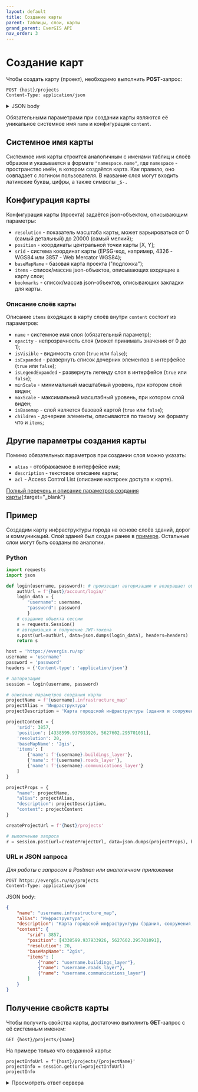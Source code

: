 ```yaml
---
layout: default
title: Создание карты
parent: Таблицы, слои, карты
grand_parent: EverGIS API
nav_order: 3
---
```


# Создание карт
Чтобы создать карту (проект), необходимо выполнить **POST**-запрос:
```
POST {host}/projects
Content-Type: application/json
```
<details>
<summary>JSON body</summary>

{% highlight json %}
{
  "content": {
    "resolution": 0,
    "position": [
      0,
      0
    ],
    "srid": 0,
    "baseMapName": "string",
    "clientData": null,
    "items": [
      {
        "name": "string",
        "opacity": 1,
        "isVisible": true,
        "isExpanded": false,
        "isLegendExpanded": false,
        "minScale": 0,
        "maxScale": 0,
        "isBasemap": true,
        "children": [
          {}
        ]
      }
    ],
    "bookmarks": [
      {
        "title": "string",
        "position": [
          0,
          0
        ],
        "resolution": 0,
        "image": "string"
      }
    ]
  },
  "layersCount": 0,
  "name": "string",
  "alias": "string",
  "owner": "string",
  "description": "string",
  "preview": "string",
  "createdDate": "2019-08-24T14:15:22Z",
  "changedDate": "2019-08-24T14:15:22Z",
  "permissions": "none",
  "acl": {
    "data": [
      {
        "role": "string",
        "permissions": "none"
      }
    ]
  },
  "icon": "string",
  "invisibleInCatalog": true
}
{% endhighlight %}
</details>

Обязательными параметрами при создании карты являются её уникальное системное имя `name` и конфигурация `content`.

## Системное имя карты
Системное имя карты строится аналогичным с именами таблиц и слоёв образом и указывается в формате `"namespace.name"`, где `namespace` - пространство имён, в котором создаётся карта. Как правило, оно совпадает с логином пользователя. В название слоя могут входить латинские буквы, цифры, а также символы `_$-.`

## Конфигурация карты
Конфигурация карты (проекта) задаётся json-объектом, описывающим параметры:

- `resolution` - показатель масштаба карты, может варьироваться от 0 (самый детальный) до 20000 (самый мелкий);
- `position` - координаты центральной точки карты [X, Y];
- `srid` - система координат карты (EPSG-код, например, 4326 - WGS84 или 3857 - Web Mercator WGS84);
- `baseMapName` - базовая карта проекта ("подложка");
- `items` - список/массив json-объектов, описывающих входящие в карту слои;
- `bookmarks` - список/массив json-объектов, описывающих закладки для карты.

### Описание слоёв карты
Описание `items` входящих в карту слоёв внутри `content` состоит из параметров:

- `name` - системное имя слоя (обязательный параметр);
- `opacity` - непрозрачность слоя (может принимать значения от 0 до 1);
- `isVisible` - видимость слоя (`true` или `false`);
- `isExpanded` - развернуть список дочерних элементов в интерфейсе (`true` или `false`);
- `isLegendExpanded` - развернуть легенду слоя в интерфейсе (`true` или `false`);
- `minScale` - минимальный масштабный уровень, при котором слой виден;
- `maxScale` - максимальный масштабный уровень, при котором слой виден;
- `isBasemap` - слой является базовой картой (`true` или `false`);
- `children` - дочерние элементы, описываются по такому же формату что и `items`;

## Другие параметры создания карты
Помимо обязательных параметров при создании слоя можно указать:
- `alias` - отображаемое в интерфейсе имя;
- `description` - текстовое описание карты;
- `acl` - Access Control List (описание настроек доступа к карте).

[Полный перечень и описание параметров создания карты](https://evergis.ru/sp/docs/index.html#tag/Projects/operation/ProjectsController_CreateProject){:target="_blank"}

## Пример
Создадим карту инфраструктуры города на основе слоёв зданий, дорог и коммуникаций. Слой зданий был создан ранее в [примере](/api/resources/create_layer/#пример). Остальные слои могут быть созданы по аналогии.

### Python
```python
import requests
import json

def login(username, password): # производит авторизацию и возвращает объект сессии
    authUrl = f'{host}/account/login/'
    login_data = {
        "username": username,
        "password": password
        }
    # создание объекта сессии
    s = requests.Session()
    # авторизация и получение JWT-токена
    s.post(url=authUrl, data=json.dumps(login_data), headers=headers)
    return s

host = 'https://evergis.ru/sp'
username = 'username'
password = 'password'
headers = {'Content-type': 'application/json'}

# авторизация
session = login(username, password)

# описание параметров создания карты
projectName = f'{username}.infrastructure_map'
projectAlias = 'Инфраструктура'
projectDescription = 'Карта городской инфраструктуры (здания и сооружения, дороги, коммуникации)'

projectContent = {
    'srid': 3857,
    'position': [4338599.937933926, 5627602.295701091],
    'resolution': 20,
    'baseMapName': '2gis',
    'items': [
        {'name': f'{username}.buildings_layer'},
        {'name': f'{username}.roads_layer'},
        {'name': f'{username}.communications_layer'}
    ]
}

projectProps = {
    "name": projectName,
    "alias": projectAlias,
    "description": projectDescription,
    "content": projectContent
}

createProjectUrl = f'{host}/projects'

# выполнение запроса
r = session.post(url=createProjectUrl, data=json.dumps(projectProps), headers=headers).json()
```

### URL и JSON запроса
*Для работы с запросом в Postman или аналогичном приложении*

```
POST https://evergis.ru/sp/projects
Content-Type: application/json
```
JSON body:
```json
{
    "name": "username.infrastructure_map", 
    "alias": "Инфраструктура", 
    "description": "Карта городской инфраструктуры (здания, сооружения, дороги, коммуникации)", 
    "content": {
        "srid": 3857, 
        "position": [4338599.937933926, 5627602.295701091], 
        "resolution": 20, 
        "baseMapName": "2gis", 
        "items": [
            {"name": "username.buildings_layer"},
            {"name": "username.roads_layer"},
            {"name": "username.communications_layer"}
        ]
    }
}
```

## Получение свойств карты
Чтобы получить свойства карты, достаточно выполнить **GET**-запрос с её системным именем:
```
GET {host}/projects/{name}
```

На примере только что созданной карты:
```
projectInfoUrl = f'{host}/projects/{projectName}'
projectInfo = session.get(url=projectInfoUrl)
projectInfo
```
<details>
<summary>Просмотреть ответ сервера</summary>
{% highlight python %}
{'content': {'resolution': 20.0,
  'position': [4338599.937933926, 5627602.295701091],
  'srid': 3857,
  'baseMapName': '2gis',
  'clientData': None,
  'items': [{'name': 'username.buildings_layer',
    'opacity': 1.0,
    'isVisible': True,
    'isExpanded': False,
    'isLegendExpanded': False,
    'minScale': 0.0,
    'maxScale': 0.0,
    'isBasemap': False,
    'children': None},
   {'name': 'username.roads_layer',
    'opacity': 1.0,
    'isVisible': True,
    'isExpanded': False,
    'isLegendExpanded': False,
    'minScale': 0.0,
    'maxScale': 0.0,
    'isBasemap': False,
    'children': None},
   {'name': 'username.communications_layer',
    'opacity': 1.0,
    'isVisible': True,
    'isExpanded': False,
    'isLegendExpanded': False,
    'minScale': 0.0,
    'maxScale': 0.0,
    'isBasemap': False,
    'children': None}],
  'bookmarks': None},
 'layersCount': 1,
 'name': 'username.infrastructure_map',
 'alias': 'Инфраструктура',
 'owner': 'username',
 'description': 'Карта городской инфраструктуры (здания и сооружения, дороги, коммуникации)',
 'preview': None,
 'createdDate': '2023-11-29T11:54:02.289284Z',
 'changedDate': '2023-11-29T11:54:02.289285Z',
 'permissions': 'read,write,configure',
 'acl': {'data': [{'role': '__username',
    'permissions': 'read,write,configure'}]},
 'icon': None,
 'invisibleInCatalog': False}
{% endhighlight %}
</details>